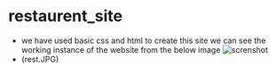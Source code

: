 # restaurent_site
- we have used basic css and html to create this site 
we can see the working instance of the website from the below image ![screnshot](Screenshot(553).png)
- (rest.JPG)
